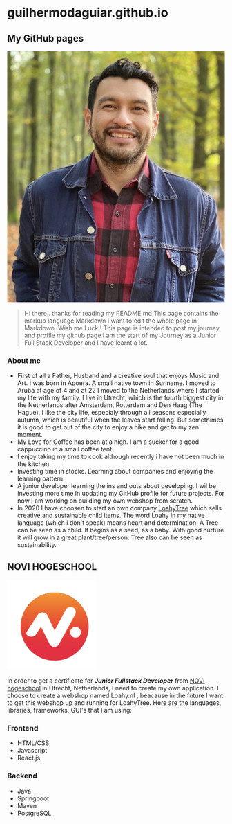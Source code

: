 # guilhermodaguiar.github.io

## My GitHub pages 

![Me!](images/me2.jpg)
> Hi there.. thanks for reading my README.md
> This page contains the markup language Markdown 
> I want to edit the whole page in Markdown..Wish me Luck!!
> This page is intended to post my journey and profile my github page
> I am the start of my Journey as a Junior Full Stack Developer and I have learnt a lot.


### About me

- First of all a Father, Husband and a creative soul that enjoys Music and Art. I was born in Apoera. A small native town in Suriname. I moved to Aruba at  age of 4 and at 22 I moved to the Netherlands where I started my life with my family. I live in Utrecht, which is the fourth biggest city in the Netherlands after Amsterdam, Rotterdam and Den Haag (The Hague). I like the city life, especialy through all seasons especially autumn, which is beautiful when the leaves start falling. But somethimes it is good to get out of the city to enjoy a hike and get to my zen moment.
- My Love for Coffee has been at a high. I am a sucker for a good cappuccino in a small coffee tent.
- I enjoy taking my time to cook although recently i have not been much in the kitchen.
- Investing time in stocks. Learning about companies and enjoying the learning pattern.
- A junior developer learning the ins and outs about developing. I wil be investing more time in updating my GitHub profile for future projects. For now I am working on building my own webshop from scratch. 
- In 2020 I have choosen to start an own company [LoahyTree](https://www.instagram.com/loahytree/) which sells creative and sustainable child items. The word Loahy in my native language (which i don't speak) means heart and determination. A Tree can be seen as a child. It begins as a seed, as a baby. With good nurture it will grow in a great plant/tree/person. Tree also can be seen as sustainability. 

## NOVI HOGESCHOOL
![the NOVI-hogeschool logo!](images/Logo_Novi_2.png)

In order to get a certificate for ***Junior Fullstack Developer*** from [NOVI hogeschool](https://www.novi.nl) in Utrecht, Netherlands, I need to create my own application. I choose to create a webshop named Loahy.nl , beacause in the future I want to get this webshop up and running for LoahyTree. Here are the languages, libraries, frameworks, GUI's that I am using:

  ### Frontend
  
  - HTML/CSS
  - Javascript
  - React.js

  ### Backend
  
  - Java
  - Springboot
  - Maven
  - PostgreSQL



  




